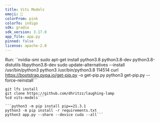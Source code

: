 ```yaml
---
title: Vits Models
emoji: 🏃
colorFrom: pink
colorTo: indigo
sdk: gradio
sdk_version: 3.17.0
app_file: app.py
pinned: false
license: apache-2.0
---
```


Run:
``nvidia-smi
sudo apt-get install python3.8 python3.8-dev python3.8-distutils libpython3.8-dev
sudo update-alternatives --install /usr/bin/python3 python3 /usr/bin/python3.8 114514
curl https://bootstrap.pypa.io/get-pip.py -o get-pip.py
python3 get-pip.py --force-reinstall```

```apt install git-lfs
git lfs install
git clone https://github.com/dhritzz/laughing-lamp
%cd vits-models```

```python3 -m pip install pip==21.3.1
python3 -m pip install -r requirements.txt
python3 app.py --share --device cuda --all```
